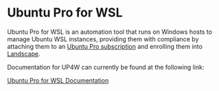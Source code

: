 # Ubuntu Pro for WSL

Ubuntu Pro for WSL is an automation tool that runs on Windows hosts to
manage Ubuntu WSL instances, providing them with compliance by attaching them
to an [Ubuntu Pro subscription](https://ubuntu.com/pro) and enrolling them into
[Landscape](https://ubuntu.com/landscape). 

Documentation for UP4W can currently be found at the following link:

[Ubuntu Pro for WSL Documentation](https://canonical-ubuntu-pro-for-wsl.readthedocs-hosted.com/en/latest/) 
